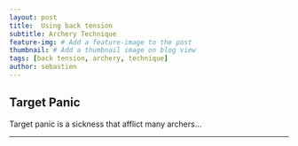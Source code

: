 ```yaml
---
layout: post
title:  Using back tension
subtitle: Archery Technique
feature-img: # Add a feature-image to the post
thumbnail: # Add a thumbnail image on blog view
tags: [back tension, archery, technique]
author: sebastien
---
```


## Target Panic

Target panic is a sickness that afflict many archers...

*****
